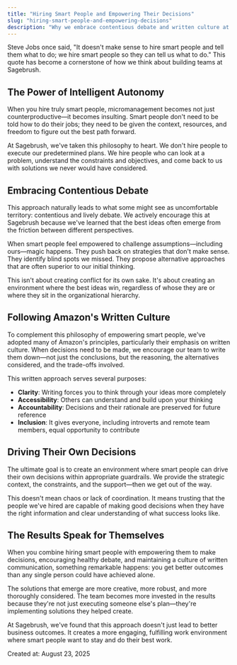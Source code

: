 ```yaml
---
title: "Hiring Smart People and Empowering Their Decisions"
slug: "hiring-smart-people-and-empowering-decisions"
description: "Why we embrace contentious debate and written culture at Sagebrush, inspired by Steve Jobs' philosophy on hiring smart people."
---
```


Steve Jobs once said, "It doesn't make sense to hire smart people and tell them what to do; we hire smart people so
they can tell us what to do." This quote has become a cornerstone of how we think about building teams at Sagebrush.

## The Power of Intelligent Autonomy

When you hire truly smart people, micromanagement becomes not just counterproductive—it becomes insulting. Smart
people don't need to be told how to do their jobs; they need to be given the context, resources, and freedom to
figure out the best path forward.

At Sagebrush, we've taken this philosophy to heart. We don't hire people to execute our predetermined plans. We hire
people who can look at a problem, understand the constraints and objectives, and come back to us with solutions we
never would have considered.

## Embracing Contentious Debate

This approach naturally leads to what some might see as uncomfortable territory: contentious and lively debate. We
actively encourage this at Sagebrush because we've learned that the best ideas often emerge from the friction
between different perspectives.

When smart people feel empowered to challenge assumptions—including ours—magic happens. They push back on
strategies that don't make sense. They identify blind spots we missed. They propose alternative approaches that are
often superior to our initial thinking.

This isn't about creating conflict for its own sake. It's about creating an environment where the best ideas win,
regardless of whose they are or where they sit in the organizational hierarchy.

## Following Amazon's Written Culture

To complement this philosophy of empowering smart people, we've adopted many of Amazon's principles, particularly
their emphasis on written culture. When decisions need to be made, we encourage our team to write them down—not just
the conclusions, but the reasoning, the alternatives considered, and the trade-offs involved.

This written approach serves several purposes:

- **Clarity**: Writing forces you to think through your ideas more completely
- **Accessibility**: Others can understand and build upon your thinking
- **Accountability**: Decisions and their rationale are preserved for future reference
- **Inclusion**: It gives everyone, including introverts and remote team members, equal opportunity to contribute

## Driving Their Own Decisions

The ultimate goal is to create an environment where smart people can drive their own decisions within appropriate
guardrails. We provide the strategic context, the constraints, and the support—then we get out of the way.

This doesn't mean chaos or lack of coordination. It means trusting that the people we've hired are capable of
making good decisions when they have the right information and clear understanding of what success looks like.

## The Results Speak for Themselves

When you combine hiring smart people with empowering them to make decisions, encouraging healthy debate, and
maintaining a culture of written communication, something remarkable happens: you get better outcomes than any single
person could have achieved alone.

The solutions that emerge are more creative, more robust, and more thoroughly considered. The team becomes more
invested in the results because they're not just executing someone else's plan—they're implementing solutions they
helped create.

At Sagebrush, we've found that this approach doesn't just lead to better business outcomes. It creates a more
engaging, fulfilling work environment where smart people want to stay and do their best work.

Created at: August 23, 2025
